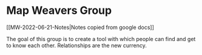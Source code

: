 # Map Weavers Group
[[MW-2022-06-21-Notes|Notes copied from google docs]] 

The goal of this group is to create a tool with which people can find and get to know each other. Relationships are the new currency.
